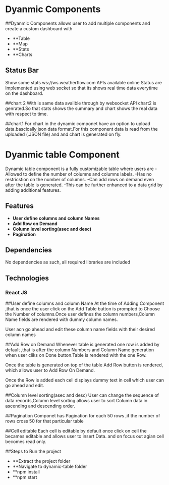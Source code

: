 # Dyanmic Components

##Dyanmic Components allows user to add multiple components and create a custom dashboard  with 
  + **Table
  + **Map
  + **Stats
  + **Charts


## Status Bar
  Show some stats ws://ws.weatherflow.com APIs available online
  Status are Implemented using web socket so that its shows real time data everytime on the dashboard.

##chart 2
  With is same data availble through by websocket API chart2 is genrated.So that stats shows the summary and chart shows the real data with respect to time.

##chart1 
For chart in the dynamic componet have an option to upload data.bascically json data format.For this component data is read from the uploaded (.JSON file) and and chart is generated on fly.

# Dyanmic table Component

Dynamic table component is a fully customizable table where users are 
 -Allowed to define the number of columns and columns labels. 
 -Has no restricstion on the number of columns. 
 -Can add rows on demand even after the table is generated.
 -This can be further enhanced to a data grid by adding additional features.


## Features
+ **User define columns and column Names**
+ **Add Row on Demand**
+ **Column level sorting(asec and desc)**
+ **Pagination**


## Dependencies

No dependencies as such, all required libraries are included

## Technologies

### React JS

##User define columns and column Name
At the time of Adding Component ,that is once the user click on the Add Table button is prompted to 
Choose the Number of columns.Once user defines the column numbers,Column Name fields are rendered with
dummy column names.

User acn go ahead and edit these column name fields with their desired column names


##Add Row on Demand
Whenever table is generated one row is added by default ,that is after the column Numbers and Column Name generation when user cliks on Done button.Table is rendered with the one Row.

Once the table is generated on top of the table Add Row button is rendered,
which allows user to Add Row On Demand.

Once the Row is added each cell displays dummy text in cell which user can go ahead and edit.


##Column level sorting(asec and desc)
User can change the sequence of data records,Column level sorting allows user to sort Column data in ascending  and descending order.

##Pagination
 Componet has Pagination for each 50 rows ,if the number of rows cross 50 for that particular table

##Cell editable
  Each cell is editable by default once click on cell the becames editable and allows user to insert Data.
  and on focus out agian cell becomes read only.



##Steps to Run the project
  + **Extract the project folder
  + **Navigate to dynamic-table folder
  + **npm install
  + **npm start